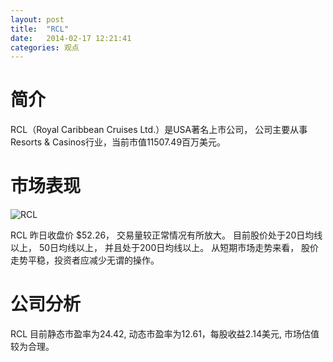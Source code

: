 ```yaml
---
layout: post
title:  "RCL"
date:   2014-02-17 12:21:41
categories: 观点
---
```


# 简介
RCL（Royal Caribbean Cruises Ltd.）是USA著名上市公司，
公司主要从事Resorts & Casinos行业，当前市值11507.49百万美元。

# 市场表现

![RCL](http://finviz.com/chart.ashx?t=RCL&ty=c&ta=1&p=d&s=l)

RCL 昨日收盘价 $52.26，
交易量较正常情况有所放大。
目前股价处于20日均线以上，
50日均线以上，
并且处于200日均线以上。
从短期市场走势来看，
股价走势平稳，投资者应减少无谓的操作。

# 公司分析
RCL 目前静态市盈率为24.42, 动态市盈率为12.61，每股收益2.14美元,
市场估值较为合理。
